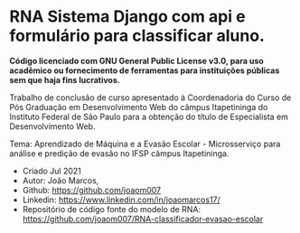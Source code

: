 # RNA Sistema Django com api e formulário para classificar aluno.

**Código licenciado com GNU General Public License v3.0, para uso acadêmico ou fornecimento de ferramentas para instituições públicas sem que haja fins lucrativos.**

Trabalho de conclusão de curso apresentado à Coordenadoria do Curso de Pós
Graduação em Desenvolvimento Web do câmpus Itapetininga do Instituto Federal 
de São Paulo para a obtenção do título de Especialista em Desenvolvimento Web.

Tema: Aprendizado de Máquina e a Evasão Escolar - Microsserviço para análise 
e predição de evasão no IFSP câmpus Itapetininga.

* Criado Jul 2021
* Autor: João Marcos, 
* Github: https://github.com/joaom007
* Linkedin: https://www.linkedin.com/in/joaomarcos17/
* Repositório de código fonte do modelo de RNA: https://github.com/joaom007/RNA-classificador-evasao-escolar
